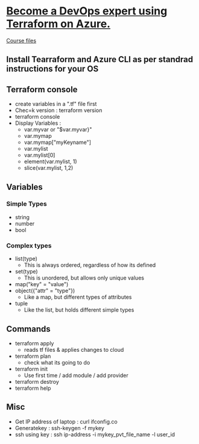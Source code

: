 # [Become a DevOps expert using Terraform on Azure.](https://sparknz.udemy.com/course/terraform-on-azure/learn/lecture/17131278#overview)
[Course files](https://github.com/in4it/terraform-azure-course)


## Install Tearraform and Azure CLI as per standrad instructions for your OS

## Terraform console
- create variables in a ".tf" file first
- Chec=k version : terraform version
- terraform console
- Display Variables : 
    - var.myvar or "$var.myvar}"
    - var.mymap
    - var.mymap["myKeyname"]
    - var.mylist
    - var.mylist[0]
    - element(var.mylist, 1)
    - slice(var.mylist, 1,2)

## Variables
### Simple Types
- string
- number
- bool
### Complex types
- list(type)
    - This is always ordered, regardless of how its defined
- set(type)
    - This is unordered, but allows only unique values
- map("key" = "value")
- object({"attr" = "type"})
    - Like a map, but different types of attributes
- tuple
    - Like the list, but holds different simple types

## Commands
- terraform apply
    - reads tf files & applies changes to cloud
- terraform plan
    - check what its going to do
- terraform init
    - Use first time / add module / add provider
- terraform destroy
- terraform help


## Misc
- Get IP address of laptop : curl ifconfig.co
- Generatekey : ssh-keygen -f mykey
- ssh using key : ssh ip-address -i mykey_pvt_file_name -l user_id